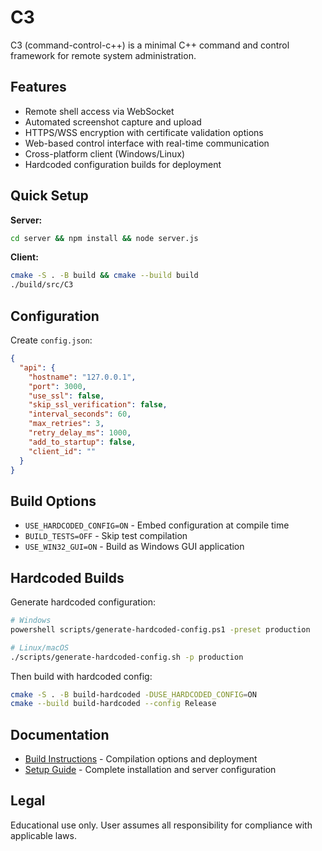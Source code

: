 # C3

C3 (command-control-c++) is a minimal C++ command and control framework for remote system administration.

## Features

- Remote shell access via WebSocket
- Automated screenshot capture and upload
- HTTPS/WSS encryption with certificate validation options
- Web-based control interface with real-time communication
- Cross-platform client (Windows/Linux)
- Hardcoded configuration builds for deployment

## Quick Setup

**Server:**
```bash
cd server && npm install && node server.js
```

**Client:**
```bash
cmake -S . -B build && cmake --build build
./build/src/C3
```

## Configuration

Create `config.json`:
```json
{
  "api": {
    "hostname": "127.0.0.1",
    "port": 3000,
    "use_ssl": false,
    "skip_ssl_verification": false,
    "interval_seconds": 60,
    "max_retries": 3,
    "retry_delay_ms": 1000,
    "add_to_startup": false,
    "client_id": ""
  }
}
```


## Build Options

- `USE_HARDCODED_CONFIG=ON` - Embed configuration at compile time
- `BUILD_TESTS=OFF` - Skip test compilation
- `USE_WIN32_GUI=ON` - Build as Windows GUI application

## Hardcoded Builds

Generate hardcoded configuration:
```bash
# Windows
powershell scripts/generate-hardcoded-config.ps1 -preset production

# Linux/macOS  
./scripts/generate-hardcoded-config.sh -p production
```

Then build with hardcoded config:
```bash
cmake -S . -B build-hardcoded -DUSE_HARDCODED_CONFIG=ON
cmake --build build-hardcoded --config Release
```

## Documentation

- [Build Instructions](docs/BUILD.md) - Compilation options and deployment
- [Setup Guide](docs/SETUP.md) - Complete installation and server configuration

## Legal

Educational use only. User assumes all responsibility for compliance with applicable laws.
